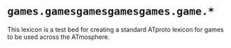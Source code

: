 # `games.gamesgamesgamesgames.game.*`

This lexicon is a test bed for creating a standard ATproto lexicon for games to be used across the ATmosphere.
